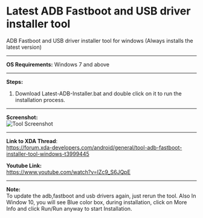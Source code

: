 # Latest ADB Fastboot and USB driver installer tool
ADB Fastboot and USB driver installer tool for windows (Always installs the latest version)

------------


**OS Requirements:**
Windows 7 and above

------------


**Steps:**
1. Download Latest-ADB-Installer.bat and double click on it to run the installation process.

------------
**Screenshot:**<br />
![Tool Screenshot](https://github.com/fawazahmed0/Latest-adb-fastboot-installer-for-windows/raw/master/Tool%20Screenshot.jpg)

------------



**Link to XDA Thread**:<br />
https://forum.xda-developers.com/android/general/tool-adb-fastboot-installer-tool-windows-t3999445



**Youtube Link:**<br />
https://www.youtube.com/watch?v=IZc9_S6JQpE

------------



**Note:**<br />To update the adb,fastboot and usb drivers again, just rerun the tool.
Also In Window 10, you will see Blue color box, during installation, click on More Info and click Run/Run anyway to start Installation. 
